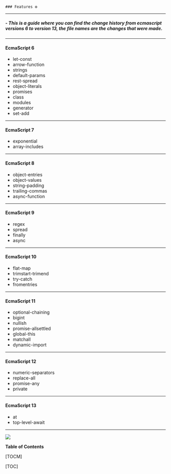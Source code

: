     ### Features ⚙️
------------
##### - This is a guide where you can find the change history from ecmascript versions 6 to version 13, the file names are the changes that were made.
------------
#### EcmaScript 6
- let-const
- arrow-function
- strings
- default-params
- rest-spread
- object-literals
- promises
- class
- modules
- generator
- set-add
------------
#### EcmaScript 7
- exponential
- 	array-includes
------------
#### EcmaScript 8
- object-entries
- object-values
- string-padding
- trailing-commas
- async-function
------------
#### EcmaScript 9
- regex
- spread
- finally
- async
------------
#### EcmaScript 10
- flat-map
- trimstart-trimend
- try-catch
- fromentries
------------
#### EcmaScript 11
- optional-chaining
- bigint
- nullish
- promise-allsettled
- global-this
- matchall
- dynamic-import
------------
#### EcmaScript 12
- numeric-separators
- replace-all
- promise-any
- private
------------
#### EcmaScript 13
- at
- top-level-await
------------

![](https://images.pexels.com/photos/11035481/pexels-photo-11035481.jpeg?auto=compress&cs=tinysrgb&w=1260&h=750&dpr=2)

**Table of Contents**

[TOCM]

[TOC]

